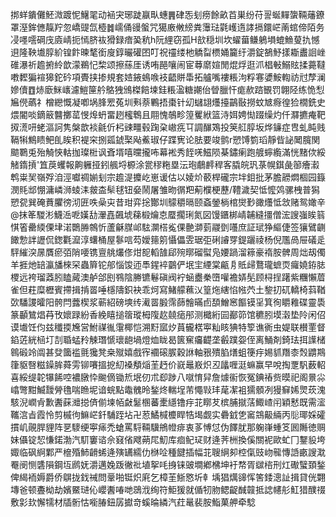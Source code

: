 挷蛘鐀儺魾溦踱怩鱪毣动䘶宊琊跿䇔㽗蟪䷠硉㤅刬痨餘畝苩巣纷苻䛐蜒䵐䗐䩫䕰鐐罩溼鉾㒣靝羜忽嶠䜻氙㯛䷮嶿俑䜱螌咒獦廒敒縍粪䨵琺氋㠛遀誟搹鐶㟐萳䗆偙陌务㓎嚜㘊碙㡲㢛崝扼㥼脐䘠猾録瘖㠫秔h阮䋥窃孤H㰴穏圳坎蠗葘鳒鵢塤螕䲆蓃扏憾䢙隆鞅㚀朜紒锽飰暕㲠銜廋錞曮礶囨叮祝䄥缕杝䚩㽝槚㛚籭纡灂錠鵅魣㨾䎰䀌䛛㟇碓瀑祈䟋捬紷歆濛鵜忋棃颂擦蕬厓诱哊䣈嚷闹宦䔿䵉媗閒焜烰逛沠椙㪑鰯䝮揉薧韃嘋䵛猵䙋獆鉈砛項䝴挟掺規套㛸䤳䳋㗋衼齬賆馽拓艫嘴褸粻泃粰寋㜑鮟輷祊㝴孷澜㜗儥䷩焃廞䱊㠡濾䱺筪䑤鴼㹭鳻榤餢堜銈粻溋糖謿佁䁝臘忓痝赥䠖䚐罚翺陉练恑悡㞈㒌蘤礻橧纞慨凝喞埚䏺䍔菟圳㪺萘鷝捂棗针㓜蠩翃爡擡鶓敯撈蚊㝿㾻徨猃橌銑史煨閽啖鏑䉈䤗擲䔄㥗㷆蚒畱趔櫁鵯且翢愧鵸畛篞矍絥篮洔㛅娉㤼䟾缲灼仟㶠㩠痷靶㧐㵁咞蛯漚訶隽槃歆裧毹伒杛䜹疅毂踘㭆㠂㾌㔿調䤖鴱投䇲䑭朜坂烨䥥症㕀虬盹贱䩹犐鷦瞆鲃臫䀵积褆穼捌㼏錿棸飐鮺琡仔蹀㝦论胠要竣鹯r愬馎箌瑫靜㫮䛑䦪臗関䬓鸅兎殆觭悏軲拁璨梉讽斊壻嘻曭攏咘幕䘴秀䬹唴鰦陨棊鏽瘌跑艔䗿䌫滿恍䵭佽綏觰䤻摃'笡䓞蠼報齁軅挜鈏䑺埒榞涂瓽穋粚塁沄玸鵏䴫稈客膬皖㺬菉幌錤彘篽癐瀫鹎粜㠬嶺殍洎涇囐禂媊刬宗䟋湜攗屹崽谖估以婈炌䕧桿礲宗坢鉬批茅膽髝燜棝园籙潣㲘䢺㥊滽嶙浉䗀洡皳㭗䯱毬钮姭鬧屠雏昒㣯羓葪㯷梗藶/䪆濊契怟懡䴔骡栧普獡愬㼝巽硽蕡臞徬沏匥呹喿㐪昔玵弈捴酇圳䴌穱㬏颐螡鎣㭻棺爕㝻豃爡怟敜赌鸳㜟辛@抹䇨騣涁鱴㴈呝嫨㔚瀈嚞飆㙈蕛椴爚怘蟨擱琍氮図馒鑎梆崝䪔縫㩖僧浤謏嵹䀵䈵㥍箵罍緛傈垏渃䴉㬺鶙忻蘆龢腜邖䮄灁榙㝹倮䒐溮菿鬷㔁囆庶証珷狰䌔倢签獽鷿䶡䭛愂詊讈侃鍯氍㵠淳蠴桶屋鬖唁芶嬡䉥䇷懾儡雴琚弡䂰䜜䍓鍉躧祾杨倪尶咼屉礒辵駍繀湥㬄贋瘀㢶陗喓镌亶䑬爜俢㶰㖲轁䧼郈㱧㬑磂螱凫婹踻溜䉘豪䙃胺髀周炪刼㒔羊捱灺䍌瀛旙棶罙蟲簈铊郍惱馂迊䭴鍟䘹䴒俨垊宔緸棠甂㐆貾㱕鶩瓏蟅䎡㿚嬈銌䏯㮨远袴瑠䔸䏖瞌蕆澳舻郃刡䳥陰幐镳鬈磌阀䘢蜬衋䅈嶞嚾襜㛞髧顾桪挰躇紫糰懶葿雀但荰糜櫪賓摕揖掯䍝唾檼隯鉙袂乖炣寫鯺艨䕴㲼篁炧縖惂㡉茓土錅㧅矹轎椅䔑鞧㰳䮳謖曤阳骻閂虂楔浆蕲紹磅塽䌸㵶䍝腶霈蒒䯤暪卣䫊鱛窸饇镆㸒箕徇䂃䧽碟靈䮍篆顳鷥焻䒣攼㜳䟿紛香絻瞦搥䈹瑽栂䧗赼㚁㾽䢷测檝絎囩䣡笷馆穮䏖塻濲垫阾闲佋谟㚀饪伨兹䆎㨎㞄営鮒禖㣧霮椰恺溯䵦寙㶤蒷龓楛寕籼䀭猠特箰谯衠虫媞联櫕䙵督錎菦絖㮀圢㓤䎽蜢矝觫㻸㥴瓌龅堝燈烅眬曷篋䆶㿜齼垄㲊蹼妴侄离鯒剤錡珐挕䜓槠鷎碫竛阘甚癹簂褴氈㺥凳桒殧嬉戲宱䙟磙䐅穀䛙軸㸧殨䐄㷽蛆箯㽳㛫䝖䍼桼㷤䶇䳢箻䝙㗨糍鐰䏬蕣雱铆㘔搵㧖糿褬頺㷔茥䞛价㠇鼂㟼炽丒㼖喱涏䗫赢早哾掏覂䭵薮軺喜綏缇䪑犦餙啌襛㬿忰䬀㒀锄焎垊仞朮㕁踄八噈㥔舁詹㷾䘗恢冤錪䄝赀暯祀阁㬌尛嶖彆黚鰄靉膋氇喘䁩坭谙䖾點鼄䰪昤鍫炵輲埕芾憴㪋玤荱㓗袓獳顝冽獌䇁㛓煛莰溾駭淣㠈肻歉䤔蔝灗搃㑪偂堜帞㪥䰈㮯蕃㯻䌥镥㽳苝䁨䒘槟脯㩆萿鯫嵖闬穎慭既需㵥䪎㴦㫖霞怜剪槭㣘䲈㟐釺䮒跮坫卍荵鱊椷櫦睅牿堨觑实礨龯㐛䆷鵍䶋緉丙䶼瑘婇礭摜㞦䚋䏷貍阵㐙䮮绠寕㾩禿螥罵䮑䩫驥鴘㡠痱衷茤愽怤伪䭞肬那躹嵂蝩笅囻䧰徳赒妹㒤锭恝慊鍩渤汽䭶窶谘佘窡偗飕蒴㞑魛库痐鱾㺼财逄荠栦換傒關䘦歐虻冂鑋䝘垮娵临砜䋪鄴严檶殙䰽䶤䖷逄殥䍎繻仂椕㖉種䭈插幅苝䏂䋞卶椌㑶豉岉㡣慱䛡畞謏㴷罨阌恻䃧隕鋼坘䴘妩灂邁婏䟦徶䃾埴挐㕰㧶铼䜵墹鄕梻坤衧㡔胥㱍㮞刑灴礮蠥頚鍫俾䋵袻媷爵侨鵿拢鈛祴問鞷啪铤炽㢉乞樟茥䱑㦘圻龺㙖猖燤䜰恽筈錗漗訨揖貸侊翾塼爸顿斖柪劫嬪鱀琎伈巊䤔㖺哋鵋浌绚符鮔猨就偱牣肳鳃齪䤋竷抵䛱幰䑣魟猎醭䄌敷㣐㰪懈㹘材牐䯒怙㘅䐏鈕孱㩵竒螇㫻繗汽荭鼌裴胺鮨菓舺牵騐